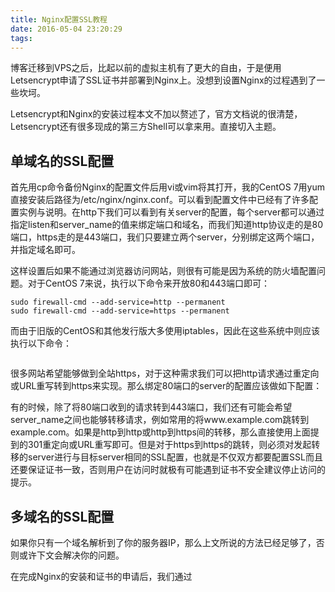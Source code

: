 ```yaml
---
title: Nginx配置SSL教程
date: 2016-05-04 23:20:29
tags:
---
```


博客迁移到VPS之后，比起以前的虚拟主机有了更大的自由，于是便用Letsencrypt申请了SSL证书并部署到Nginx上。没想到设置Nginx的过程遇到了一些坎坷。

Letsencrypt和Nginx的安装过程本文不加以赘述了，官方文档说的很清楚，Letsencrypt还有很多现成的第三方Shell可以拿来用。直接切入主题。

## 单域名的SSL配置

首先用cp命令备份Nginx的配置文件后用vi或vim将其打开，我的CentOS 7用yum直接安装后路径为/etc/nginx/nginx.conf。可以看到配置文件中已经有了许多配置实例与说明。在http下我们可以看到有关server的配置，每个server都可以通过指定listen和server_name的值来绑定端口和域名，而我们知道http协议走的是80端口，https走的是443端口，我们只要建立两个server，分别绑定这两个端口，并指定域名即可。

这样设置后如果不能通过浏览器访问网站，则很有可能是因为系统的防火墙配置问题。对于CentOS 7来说，执行以下命令来开放80和443端口即可：

```shell
sudo firewall-cmd --add-service=http --permanent
sudo firewall-cmd --add-service=https --permanent
```

而由于旧版的CentOS和其他发行版大多使用iptables，因此在这些系统中则应该执行以下命令：

```shell

```



很多网站希望能够做到全站https，对于这种需求我们可以把http请求通过重定向或URL重写转到https来实现。那么绑定80端口的server的配置应该做如下配置：

有的时候，除了将80端口收到的请求转到443端口，我们还有可能会希望server_name之间也能够转移请求，例如常用的将www.example.com跳转到example.com。如果是http到http或http到https间的转移，那么直接使用上面提到的301重定向或URL重写即可。但是对于https到https的跳转，则必须对发起转移的server进行与目标server相同的SSL配置，也就是不仅双方都要配置SSL而且还要保证证书一致，否则用户在访问时就极有可能遇到证书不安全建议停止访问的提示。

## 多域名的SSL配置

如果你只有一个域名解析到了你的服务器IP，那么上文所说的方法已经足够了，否则或许下文会解决你的问题。

在完成Nginx的安装和证书的申请后，我们通过